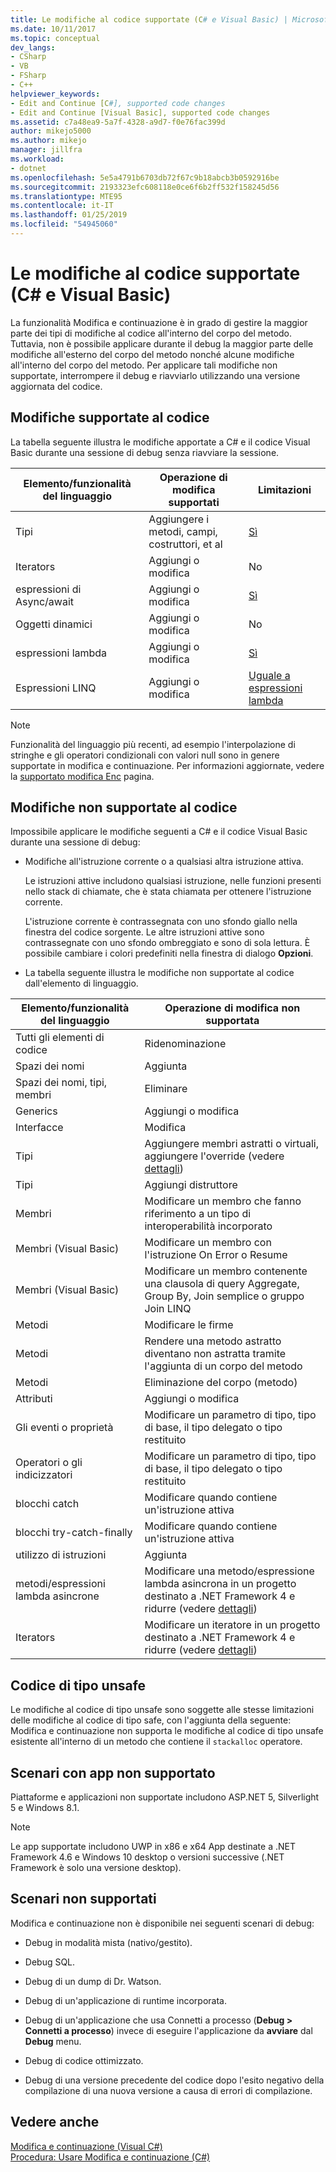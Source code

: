 ```yaml
---
title: Le modifiche al codice supportate (C# e Visual Basic) | Microsoft Docs
ms.date: 10/11/2017
ms.topic: conceptual
dev_langs:
- CSharp
- VB
- FSharp
- C++
helpviewer_keywords:
- Edit and Continue [C#], supported code changes
- Edit and Continue [Visual Basic], supported code changes
ms.assetid: c7a48ea9-5a7f-4328-a9d7-f0e76fac399d
author: mikejo5000
ms.author: mikejo
manager: jillfra
ms.workload:
- dotnet
ms.openlocfilehash: 5e5a4791b6703db72f67c9b18abcb3b0592916be
ms.sourcegitcommit: 2193323efc608118e0ce6f6b2ff532f158245d56
ms.translationtype: MTE95
ms.contentlocale: it-IT
ms.lasthandoff: 01/25/2019
ms.locfileid: "54945060"
---
```

# <a name="supported-code-changes-c-and-visual-basic"></a>Le modifiche al codice supportate (C# e Visual Basic)
La funzionalità Modifica e continuazione è in grado di gestire la maggior parte dei tipi di modifiche al codice all'interno del corpo del metodo. Tuttavia, non è possibile applicare durante il debug la maggior parte delle modifiche all'esterno del corpo del metodo nonché alcune modifiche all'interno del corpo del metodo. Per applicare tali modifiche non supportate, interrompere il debug e riavviarlo utilizzando una versione aggiornata del codice.

## <a name="supported-changes-to-code"></a>Modifiche supportate al codice

La tabella seguente illustra le modifiche apportate a C# e il codice Visual Basic durante una sessione di debug senza riavviare la sessione.

|Elemento/funzionalità del linguaggio|Operazione di modifica supportati|Limitazioni|
|-|-|-|
|Tipi|Aggiungere i metodi, campi, costruttori, et al|[Sì](https://github.com/dotnet/roslyn/wiki/EnC-Supported-Edits)|
|Iterators|Aggiungi o modifica|No|
|espressioni di Async/await|Aggiungi o modifica|[Sì](https://github.com/dotnet/roslyn/wiki/EnC-Supported-Edits)|
|Oggetti dinamici|Aggiungi o modifica|No|
|espressioni lambda|Aggiungi o modifica|[Sì](https://github.com/dotnet/roslyn/wiki/EnC-Supported-Edits)|
|Espressioni LINQ|Aggiungi o modifica|[Uguale a espressioni lambda](https://github.com/dotnet/roslyn/wiki/EnC-Supported-Edits)|

> [!NOTE]
> Funzionalità del linguaggio più recenti, ad esempio l'interpolazione di stringhe e gli operatori condizionali con valori null sono in genere supportate in modifica e continuazione. Per informazioni aggiornate, vedere la [supportato modifica Enc](https://github.com/dotnet/roslyn/wiki/EnC-Supported-Edits) pagina.

## <a name="unsupported-changes-to-code"></a>Modifiche non supportate al codice
 Impossibile applicare le modifiche seguenti a C# e il codice Visual Basic durante una sessione di debug:  
  
-   Modifiche all'istruzione corrente o a qualsiasi altra istruzione attiva.  
  
     Le istruzioni attive includono qualsiasi istruzione, nelle funzioni presenti nello stack di chiamate, che è stata chiamata per ottenere l'istruzione corrente.  
  
     L'istruzione corrente è contrassegnata con uno sfondo giallo nella finestra del codice sorgente. Le altre istruzioni attive sono contrassegnate con uno sfondo ombreggiato e sono di sola lettura. È possibile cambiare i colori predefiniti nella finestra di dialogo **Opzioni**.

- La tabella seguente illustra le modifiche non supportate al codice dall'elemento di linguaggio.

|Elemento/funzionalità del linguaggio|Operazione di modifica non supportata|
|-|-|
|Tutti gli elementi di codice|Ridenominazione|
|Spazi dei nomi|Aggiunta|
|Spazi dei nomi, tipi, membri|Eliminare|
|Generics|Aggiungi o modifica|
|Interfacce|Modifica|
|Tipi|Aggiungere membri astratti o virtuali, aggiungere l'override (vedere [dettagli](https://github.com/dotnet/roslyn/wiki/EnC-Supported-Edits))|
|Tipi|Aggiungi distruttore|
|Membri|Modificare un membro che fanno riferimento a un tipo di interoperabilità incorporato|
|Membri (Visual Basic)|Modificare un membro con l'istruzione On Error o Resume|
|Membri (Visual Basic)|Modificare un membro contenente una clausola di query Aggregate, Group By, Join semplice o gruppo Join LINQ|
|Metodi|Modificare le firme|
|Metodi|Rendere una metodo astratto diventano non astratta tramite l'aggiunta di un corpo del metodo|
|Metodi|Eliminazione del corpo (metodo)|
|Attributi|Aggiungi o modifica|
|Gli eventi o proprietà|Modificare un parametro di tipo, tipo di base, il tipo delegato o tipo restituito |
|Operatori o gli indicizzatori|Modificare un parametro di tipo, tipo di base, il tipo delegato o tipo restituito |
|blocchi catch|Modificare quando contiene un'istruzione attiva|
|blocchi try-catch-finally|Modificare quando contiene un'istruzione attiva|
|utilizzo di istruzioni|Aggiunta|
|metodi/espressioni lambda asincrone|Modificare una metodo/espressione lambda asincrona in un progetto destinato a .NET Framework 4 e ridurre (vedere [dettagli](https://github.com/dotnet/roslyn/wiki/EnC-Supported-Edits))|
|Iterators|Modificare un iteratore in un progetto destinato a .NET Framework 4 e ridurre (vedere [dettagli](https://github.com/dotnet/roslyn/wiki/EnC-Supported-Edits))|
  
## <a name="unsafe-code"></a>Codice di tipo unsafe  
 Le modifiche al codice di tipo unsafe sono soggette alle stesse limitazioni delle modifiche al codice di tipo safe, con l'aggiunta della seguente: Modifica e continuazione non supporta le modifiche al codice di tipo unsafe esistente all'interno di un metodo che contiene il `stackalloc` operatore.  

## <a name="unsupported-app-scenarios"></a>Scenari con app non supportato

Piattaforme e applicazioni non supportate includono ASP.NET 5, Silverlight 5 e Windows 8.1.

> [!NOTE]
> Le app supportate includono UWP in x86 e x64 App destinate a .NET Framework 4.6 e Windows 10 desktop o versioni successive (.NET Framework è solo una versione desktop).
  
## <a name="unsupported-scenarios"></a>Scenari non supportati  
 Modifica e continuazione non è disponibile nei seguenti scenari di debug:  
  
-   Debug in modalità mista (nativo/gestito).  
  
-   Debug SQL.  
  
-   Debug di un dump di Dr. Watson.  
  
-   Debug di un'applicazione di runtime incorporata.  
  
-   Debug di un'applicazione che usa Connetti a processo (**Debug > Connetti a processo**) invece di eseguire l'applicazione da **avviare** dal **Debug** menu.  
  
-   Debug di codice ottimizzato.  
  
-   Debug di una versione precedente del codice dopo l'esito negativo della compilazione di una nuova versione a causa di errori di compilazione.
  
## <a name="see-also"></a>Vedere anche  
 [Modifica e continuazione (Visual C#)](../debugger/edit-and-continue-visual-csharp.md)   
 [Procedura: Usare Modifica e continuazione (C#)](../debugger/how-to-use-edit-and-continue-csharp.md)